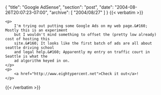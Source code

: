 {
  "title": "Google AdSense",
  "section": "post",
  "date": "2004-08-26T20:07:23-07:00",
  "archive": [
    "2004/08/27"
  ]
}
{{< verbatim >}}

    <p>
        I'm trying out putting some Google Ads on my web page.&#160; Mostly this is an experiment
        but I wouldn't mind something to offset the (pretty low already) cost of hosting this
        site.&#160; It looks like the first batch of ads are all about seattle driving school
        and legal help.&#160; Apparently my entry on traffic court in Seattle is what the
        ad algorithm keyed in on. 
    </p>
    <p>
        <a href="http://www.eightypercent.net">Check it out</a>! 
    </p>

{{< /verbatim >}}
